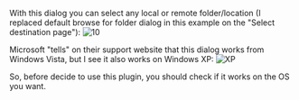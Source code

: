 With this dialog you can select any local or remote folder/location (I replaced default browse for folder dialog in this example on the "Select destination page"):
![10](https://user-images.githubusercontent.com/61757638/190870735-de25063a-ed69-4896-852c-5d8453c93dce.png)

Microsoft "tells" on their support website that this dialog works from Windows Vista, but I see it also works on Windows XP:
![XP](https://user-images.githubusercontent.com/61757638/190870738-aa98eda5-d56e-4e3e-88e1-c2a6c7738dbb.png)

So, before decide to use this plugin, you should check if it works on the OS you want.
